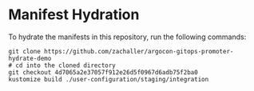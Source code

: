 # Manifest Hydration

To hydrate the manifests in this repository, run the following commands:

```shell
git clone https://github.com/zachaller/argocon-gitops-promoter-hydrate-demo
# cd into the cloned directory
git checkout 4d7065a2e37057f912e26d5f0967d6adb75f2ba0
kustomize build ./user-configuration/staging/integration
```
